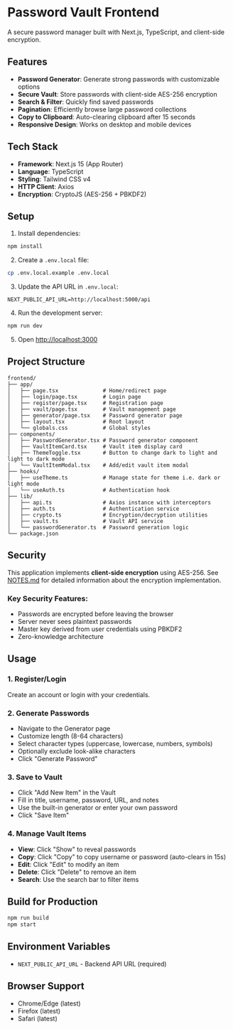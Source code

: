 # Password Vault Frontend

A secure password manager built with Next.js, TypeScript, and client-side encryption.

## Features

- **Password Generator**: Generate strong passwords with customizable options
- **Secure Vault**: Store passwords with client-side AES-256 encryption
- **Search & Filter**: Quickly find saved passwords
- **Pagination**: Efficiently browse large password collections
- **Copy to Clipboard**: Auto-clearing clipboard after 15 seconds
- **Responsive Design**: Works on desktop and mobile devices

## Tech Stack

- **Framework**: Next.js 15 (App Router)
- **Language**: TypeScript
- **Styling**: Tailwind CSS v4
- **HTTP Client**: Axios
- **Encryption**: CryptoJS (AES-256 + PBKDF2)

## Setup

1. Install dependencies:
```bash
npm install
```

2. Create a `.env.local` file:
```bash
cp .env.local.example .env.local
```

3. Update the API URL in `.env.local`:
```
NEXT_PUBLIC_API_URL=http://localhost:5000/api
```

4. Run the development server:
```bash
npm run dev
```

5. Open [http://localhost:3000](http://localhost:3000)

## Project Structure

```
frontend/
├── app/
│   ├── page.tsx              # Home/redirect page
│   ├── login/page.tsx        # Login page
│   ├── register/page.tsx     # Registration page
│   ├── vault/page.tsx        # Vault management page
│   ├── generator/page.tsx    # Password generator page
│   ├── layout.tsx            # Root layout
│   └── globals.css           # Global styles
├── components/
│   ├── PasswordGenerator.tsx # Password generator component
│   ├── VaultItemCard.tsx     # Vault item display card
│   ├── ThemeToggle.tsx       # Button to change dark to light and light to dark mode
│   └── VaultItemModal.tsx    # Add/edit vault item modal
├── hooks/
│   ├── useTheme.ts           # Manage state for theme i.e. dark or light mode
│   └── useAuth.ts            # Authentication hook
├── lib/
│   ├── api.ts                # Axios instance with interceptors
│   ├── auth.ts               # Authentication service
│   ├── crypto.ts             # Encryption/decryption utilities
│   ├── vault.ts              # Vault API service
│   └── passwordGenerator.ts  # Password generation logic
└── package.json
```

## Security

This application implements **client-side encryption** using AES-256. See [NOTES.md](./NOTES.md) for detailed information about the encryption implementation.

### Key Security Features:
- Passwords are encrypted before leaving the browser
- Server never sees plaintext passwords
- Master key derived from user credentials using PBKDF2
- Zero-knowledge architecture

## Usage

### 1. Register/Login
Create an account or login with your credentials.

### 2. Generate Passwords
- Navigate to the Generator page
- Customize length (8-64 characters)
- Select character types (uppercase, lowercase, numbers, symbols)
- Optionally exclude look-alike characters
- Click "Generate Password"

### 3. Save to Vault
- Click "Add New Item" in the Vault
- Fill in title, username, password, URL, and notes
- Use the built-in generator or enter your own password
- Click "Save Item"

### 4. Manage Vault Items
- **View**: Click "Show" to reveal passwords
- **Copy**: Click "Copy" to copy username or password (auto-clears in 15s)
- **Edit**: Click "Edit" to modify an item
- **Delete**: Click "Delete" to remove an item
- **Search**: Use the search bar to filter items

## Build for Production

```bash
npm run build
npm start
```

## Environment Variables

- `NEXT_PUBLIC_API_URL` - Backend API URL (required)

## Browser Support

- Chrome/Edge (latest)
- Firefox (latest)
- Safari (latest)
